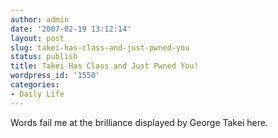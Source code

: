 ```yaml
---
author: admin
date: '2007-02-19 13:12:14'
layout: post
slug: takei-has-class-and-just-pwned-you
status: publish
title: Takei Has Class and Just Pwned You!
wordpress_id: '1550'
categories:
- Daily Life
---
```

Words fail me at the brilliance displayed by George Takei here.

<object width="425" height="350"><param name="movie" value="http://www.youtube.com/v/aA20dKc3kK8"></param><param name="wmode" value="transparent"></param><embed src="http://www.youtube.com/v/aA20dKc3kK8" type="application/x-shockwave-flash" wmode="transparent" width="425" height="350"></embed></object>
